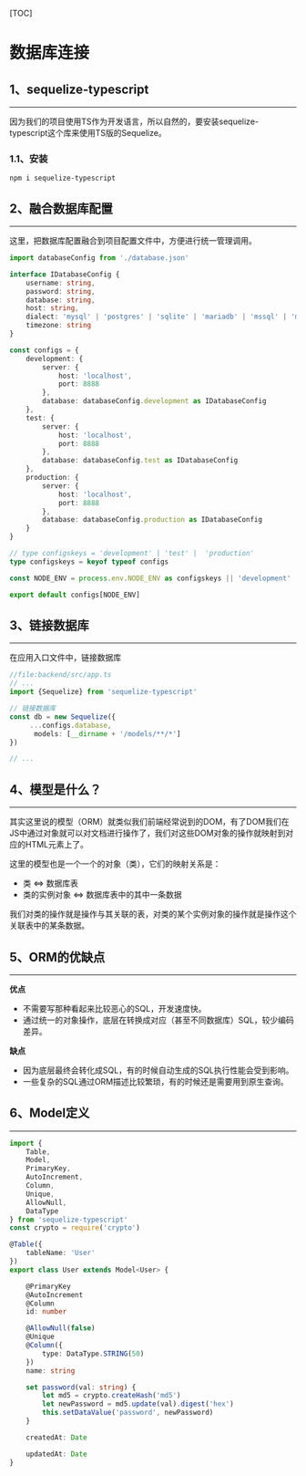 [TOC]

# 数据库连接

## 1、sequelize-typescript

---

因为我们的项目使用TS作为开发语言，所以自然的，要安装sequelize-typescript这个库来使用TS版的Sequelize。

### 1.1、安装

```shell
npm i sequelize-typescript
```

## 2、融合数据库配置

----

这里，把数据库配置融合到项目配置文件中，方便进行统一管理调用。

```typescript
import databaseConfig from './database.json'

interface IDatabaseConfig {
    username: string,
    password: string,
    database: string,
    host: string,
    dialect: 'mysql' | 'postgres' | 'sqlite' | 'mariadb' | 'mssql' | 'mariadb',
    timezone: string
}

const configs = {
    development: {
        server: {
            host: 'localhost',
            port: 8888
        },
        database: databaseConfig.development as IDatabaseConfig
    },
    test: {
        server: {
            host: 'localhost',
            port: 8888
        },
        database: databaseConfig.test as IDatabaseConfig
    },
    production: {
        server: {
            host: 'localhost',
            port: 8888
        },
        database: databaseConfig.production as IDatabaseConfig
    }
}

// type configskeys = 'development' | 'test' |  'production'
type configskeys = keyof typeof configs

const NODE_ENV = process.env.NODE_ENV as configskeys || 'development'

export default configs[NODE_ENV]
```

## 3、链接数据库

----

在应用入口文件中，链接数据库

```typescript
//file:backend/src/app.ts
// ...
import {Sequelize} from 'sequelize-typescript'

// 链接数据库
const db = new Sequelize({
     ...configs.database,
      models: [__dirname + '/models/**/*']
})

// ...

```

## 4、模型是什么？

---

其实这里说的模型（ORM）就类似我们前端经常说到的DOM，有了DOM我们在JS中通过对象就可以对文档进行操作了，我们对这些DOM对象的操作就映射到对应的HTML元素上了。

这里的模型也是一个一个的对象（类），它们的映射关系是：

- 类 <=> 数据库表
- 类的实例对象 <=> 数据库表中的其中一条数据

我们对类的操作就是操作与其关联的表，对类的某个实例对象的操作就是操作这个关联表中的某条数据。

## 5、ORM的优缺点

----

**优点**

- 不需要写那种看起来比较恶心的SQL，开发速度快。
- 通过统一的对象操作，底层在转换成对应（甚至不同数据库）SQL，较少编码差异。

**缺点**

- 因为底层最终会转化成SQL，有的时候自动生成的SQL执行性能会受到影响。
- 一些复杂的SQL通过ORM描述比较繁琐，有的时候还是需要用到原生查询。

## 6、Model定义

----

```typescript
import {
    Table,
    Model,
    PrimaryKey,
    AutoIncrement,
    Column,
    Unique,
    AllowNull,
    DataType
} from 'sequelize-typescript'
const crypto = require('crypto')

@Table({
    tableName: 'User'
})
export class User extends Model<User> {

    @PrimaryKey
    @AutoIncrement
    @Column
    id: number

    @AllowNull(false)
    @Unique
    @Column({
        type: DataType.STRING(50)
    })
    name: string

    set password(val: string) {
        let md5 = crypto.createHash('md5')
        let newPassword = md5.update(val).digest('hex')
        this.setDataValue('password', newPassword)
    }

    createdAt: Date

    updatedAt: Date
}
```

